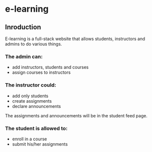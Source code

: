 # e-learning

## **Inroduction**
E-learning is a full-stack website that allows students, instructors and admins to do various things.

### The admin can:
- add instructors, students and courses
- assign courses to instructors

### The instructor could:
- add only students
- create assignments
- declare announcements

The assignments and announcements will be in the student feed page.

### The student is allowed to:
- enroll in a course
- submit his/her assignments
